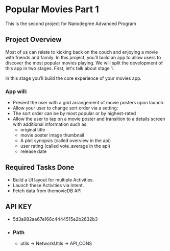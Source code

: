 # Popular Movies Part 1
This is the second project for Nanodegree Advanced Program

## Project Overview
Most of us can relate to kicking back on the couch and enjoying a movie with friends and family. In this project, you’ll build an app to allow users to discover the most popular movies playing. We will split the development of this app in two stages. First, let's talk about stage 1.

In this stage you’ll build the core experience of your movies app.

### App will:

* Present the user with a grid arrangement of movie posters upon launch.
* Allow your user to change sort order via a setting:
* The sort order can be by most popular or by highest-rated
* Allow the user to tap on a movie poster and transition to a details screen with additional information such as:
  - original title
  - movie poster image thumbnail
  - A plot synopsis (called overview in the api)
  - user rating (called vote_average in the api)
  - release date
	
## Required Tasks Done
* Build a UI layout for multiple Activities.
* Launch these Activities via Intent.
* Fetch data from themovieDB API

## API KEY 
 * 5d3a982ae67e166c4444515e2b2632b3
 * ### Path
 	 - utils -> NetworkUtils -> API_CONS
